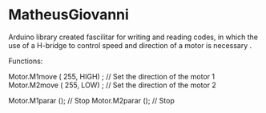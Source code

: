 # MatheusGiovanni

Arduino library created fascilitar for writing and reading codes, in which the use of a H-bridge to control speed and direction of a motor is necessary .  

Functions:

Motor.M1move ( 255, HIGH) ; // Set the direction of the motor 1
Motor.M2move ( 255, LOW) ; // Set the direction of the motor 2

Motor.M1parar (); // Stop 
Motor.M2parar (); // Stop
